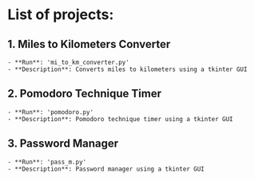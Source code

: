 # List of projects:

## 1. Miles to Kilometers Converter
    - **Run**: 'mi_to_km_converter.py'
    - **Description**: Converts miles to kilometers using a tkinter GUI

## 2. Pomodoro Technique Timer
    - **Run**: 'pomodoro.py'
    - **Description**: Pomodoro technique timer using a tkinter GUI

## 3. Password Manager
    - **Run**: 'pass_m.py'
    - **Description**: Password manager using a tkinter GUI